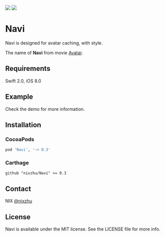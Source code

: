 <p>
<a href="http://cocoadocs.org/docsets/Navi"><img src="https://img.shields.io/cocoapods/v/Navi.svg?style=flat"></a> 
<a href="https://github.com/Carthage/Carthage/"><img src="https://img.shields.io/badge/Carthage-compatible-4BC51D.svg?style=flat"></a> 
</p>

# Navi

Navi is designed for avatar caching, with style. 

The name of **Navi** from movie [Avatar](https://en.wikipedia.org/wiki/Avatar_(2009_film)).

## Requirements

Swift 2.0, iOS 8.0

## Example

Check the demo for more information.

## Installation

### CocoaPods

```ruby
pod 'Navi', '~> 0.3'
```

### Carthage

```ogdl
github "nixzhu/Navi" >= 0.3
```

## Contact

NIX [@nixzhu](https://twitter.com/nixzhu)

## License

Navi is available under the MIT license. See the LICENSE file for more info.
